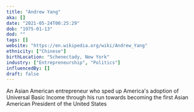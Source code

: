 ```yaml
---
title: "Andrew Yang"
aka: []
date: "2021-05-24T00:25:29"
dob: "1975-01-13"
dod: ""
tags: []
website: "https://en.wikipedia.org/wiki/Andrew_Yang"
ethnicity: ["Chinese"]
birthLocation: "Schenectady, New York"
industry: ["Entrepreneurship", "Politics"]
influencedBy: []
draft: false
---
```


An Asian American entrepreneur who sped up America's adoption of Universal Basic Income through his run towards becoming the first Asian American President of the United States
